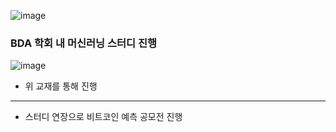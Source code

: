 ![image](https://github.com/kgw08003/BDA_ML_study/assets/109195054/48fe6115-2dd7-4c30-889a-42bf6800ef45)
### BDA 학회 내 머신러닝 스터디 진행

![image](https://github.com/kgw08003/BDA_ML_study/assets/109195054/efeeec19-dd15-475e-9c8e-0505488f44c9)

- 위 교재를 통해 진행
--------
- 스터디 연장으로 비트코인 예측 공모전 진행
